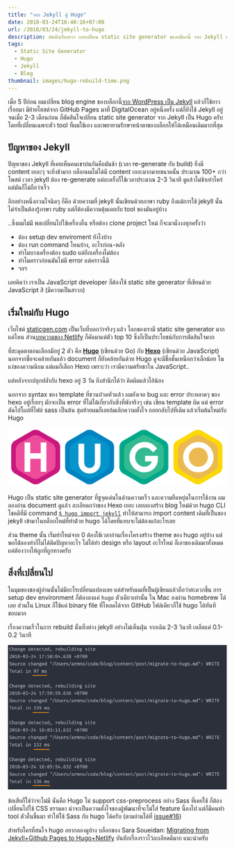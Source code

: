 ```yaml
---
title: "จาก Jekyll สู่ Hugo"
date: 2018-03-24T16:40:16+07:00
url: /2018/03/24/jekyll-to-hugo
description: บันทึกเรื่องราว การเปลี่ยน static site generator ของบล็อกนี้ จาก Jekyll เป็น Hugo ครับ
tags:
  - Static Site Generator
  - Hugo
  - Jekyll
  - Blog
thumbnail: images/hugo-rebuild-time.png
---
```


เมื่อ 5 ปีก่อน ผมเปลี่ยน blog engine ของบล็อกนี้[จาก WordPress เป็น Jekyll](https://armno.in.th/2013/03/09/from-wordpress-to-jekyll/) แล้วก็ใช้ยาวเรื่อยมา
มีย้ายโฮสต์จาก GitHub Pages มาที่ DigitalOcean อยู่หนึ่งครั้ง แต่ก็ยังใช้ Jekyll อยู่
จนเมื่อ 2-3 เดือนก่อน ก็ตัดสินใจเปลี่ยน static site generator จาก Jekyll เป็น Hugo ครับ
โดยที่เปลี่ยนเฉพาะตัว tool ที่ผมใช้เอง และพยายามรักษาหน้าตาของบล็อกให้ได้เหมือนเดิมมากที่สุด

## ปัญหาของ Jekyll

ปัญหาของ Jekyll ที่เคยเห็นคนเขาบ่นกันคือมันช้า (เวลา re-generate กับ build) ยิ่งมี content เยอะๆ จะยิ่งช้ามาก
บล็อกผมไม่ได้มี content เยอะมากมายขนาดนั้น ประมาณ 100+ กว่าโพสต์ เวลา jekyll ต้อง re-generate
แต่ละครั้งก็ใช้เวลาประมาณ 2-3 วินาที ดูแล้วไม่ช้าเท่าไหร่ แต่มันก็ไม่ถือว่าเร็ว

อีกอย่างหนึ่งกวนใจนิดๆ ก็คือ ด้วยความที่ jekyll นั้นเขียนด้วยภาษา ruby
ถึงแม้การใช้ jekyll นั้นไม่จำเป็นต้องรู้ภาษา ruby แต่ก็ต้องมีความคุ้นเคยกับ tool ของมันอยู่บ้าง

..ซึ่งผมไม่มี พอเปลี่ยนไปใช้เครื่องอื่น หรือต้อง clone project ใหม่ ก็จะมานั่งงงทุกครั้งว่า

- ต้อง setup dev enviroment ยังไงบ้าง
- ต้อง run command ไหนบ้าง, อะไรก่อน-หลัง
- ทำไมบางเครื่องต้อง sudo แต่อีกเครื่องไม่ต้อง
- ทำไมคราวก่อนมันไม่มี error แต่คราวนี้มี
- ฯลฯ

เลยคิดว่า เราเป็น JavaScript developer ก็ต้องใช้ static site generator ที่เขียนด้วย JavaScript สิ (มีความเป็นสาวก)

## เริ่มใหม่กับ Hugo

เว็บไซต์ [staticgen.com](https://www.staticgen.com/) เป็นเว็บที่บอกว่าจริงๆ แล้ว โลกของเรามี static site generator มากแค่ไหน
ส่วน[บทความของ Netlify](https://www.netlify.com/blog/2017/05/25/top-ten-static-site-generators-of-2017/) ก็คัดมาแต่ตัว top 10 ซึ่งก็เป็นประโยชน์กับการตัดสินใจมาก

ที่สะดุดตาตอนเลือกมีอยู่ 2 ตัว คือ [**Hugo**](https://gohugo.io) (เขียนด้วย Go) กับ [**Hexo**](https://hexo.io/) (เขียนด้วย JavaScript) นอกจากชื่อจะคล้ายกันแล้ว document ก็ยังคล้ายกันด้วย
Hugo ดูจะมีชื่อชั้นเหนือกว่าเล็กน้อย ในแง่ของความนิยม แต่ผมก็เลือก Hexo เพราะว่า เรามีความศรัทธาใน JavaScript..

แต่หลังจากปลุกปล้ำกับ hexo อยู่ 3 วัน ถึงสำนึกได้ว่า คิดผิดแล้วไอ้น้อง

นอกจาก syntax ของ template ที่ชวนปวดหัวแล้ว ผมยังเจอ bug และ error ประหลาดๆ ของ hexo อยู่เรื่อยๆ มักจะเป็น error ที่ไม่ได้เกี่ยวกับสิ่งที่พังจริงๆ
เช่น เขียน template ผิด แต่ error ดันไปโผล่ที่ไฟล์ sass เป็นต้น สุดท้ายผมก็เลยล้มเลิกความตั้งใจ ถอยกลับไปที่เดิม แล้วเริ่มต้นใหม่กับ Hugo

![Hugo Logo](images/hugo-logo.png)

Hugo เป็น static site generator ที่ชูจุดเด่นในด้านความเร็ว และความยืดหยุ่นในการใช้งาน
ผมลองอ่าน document ดูแล้ว ละเอียดกว่าของ Hexo เยอะ เลยลองสร้าง blog ใหม่ด้วย hugo CLI
โชคดีที่มี command [`$ hugo import jekyll`](https://gohugo.io/commands/hugo_import_jekyll/)
ทำให้สามารถ import content เดิมที่่เป็นของ jekyll เข้ามาในบล็อกใหม่ที่ทำด้้วย hugo ได้โดยที่แทบจะไม่ต้องแก้อะไรเลย

ส่วน theme นั้น เริ่มทำใหม่จาก 0 ต้องใช้เวลาอ่านเรื่องโครงสร้าง theme ของ hugo อยู่บ้าง แต่พอได้่ลองทำก็ไม่ได้ติดปัญหาอะไร
ไม่ได้ทำ design หรือ layout อะไรใหม่ ก็เอาของเดิมมาทั้งหมด แค่ต้องวางให้ถูกที่ถูกทางครับ

## สิ่งที่เปลี่ยนไป

ในมุมของของผู้อ่านนั้นไม่มีอะไรเปลี่ยนแปลงเลย แต่สำหรับผมที่เป็นผู้เขียนแล้วถือว่าสะดวกขึ้น
การ setup dev environment ก็ต้องลงแค่ `hugo` ตัวเดียวเท่านั้น ใน Mac ลงผ่าน homebrew ได้เลย
ส่วนใน Linux ก็ใช้แค่ binary file ที่โหลดได้จาก GitHub ไฟล์เดียวก็ใช้ hugo ได้ทันที ชอบมาก

เรื่องความเร็วในการ rebuild นั้นทิ้งห่าง jekyll อย่างไม่เห็นฝุ่น จากเดิม 2-3 วินาที เหลือแค่ 0.1-0.2 วินาที

![เวลาในการ rebuild ของ Hugo นั้นเร็วมากๆ](images/hugo-rebuild-time.png)

ข้อเสียก็ใช่ว่าจะไม่มี นั่นคือ Hugo ไม่ support css-preprocess อย่าง Sass ที่เคยใช้ ก็ต้องเปลี่ยนไปใช้ CSS ธรรมดา
น่าจะเป็นความตั้งใจของผู้พัฒนาที่จะไม่ใส่ feature นี้ลงไป แต่ก็มีคนทำ tool ตัวอื่นขึ้นมา ทำให้ใช้ Sass กับ hugo ได้ครับ
(ตามอ่านได้ที่ [issue#16](https://github.com/gohugoio/hugo/issues/16))

สำหรับใครที่สนใจ hugo อยากลองดูบ้าง บล็อกของ Sara Soueidan: [Migrating from Jekyll+Github Pages to Hugo+Netlify](https://www.sarasoueidan.com/blog/jekyll-ghpages-to-hugo-netlify/) บันทึกเรื่องราวไว้ละเอียดดีมาก แนะนำครับ
